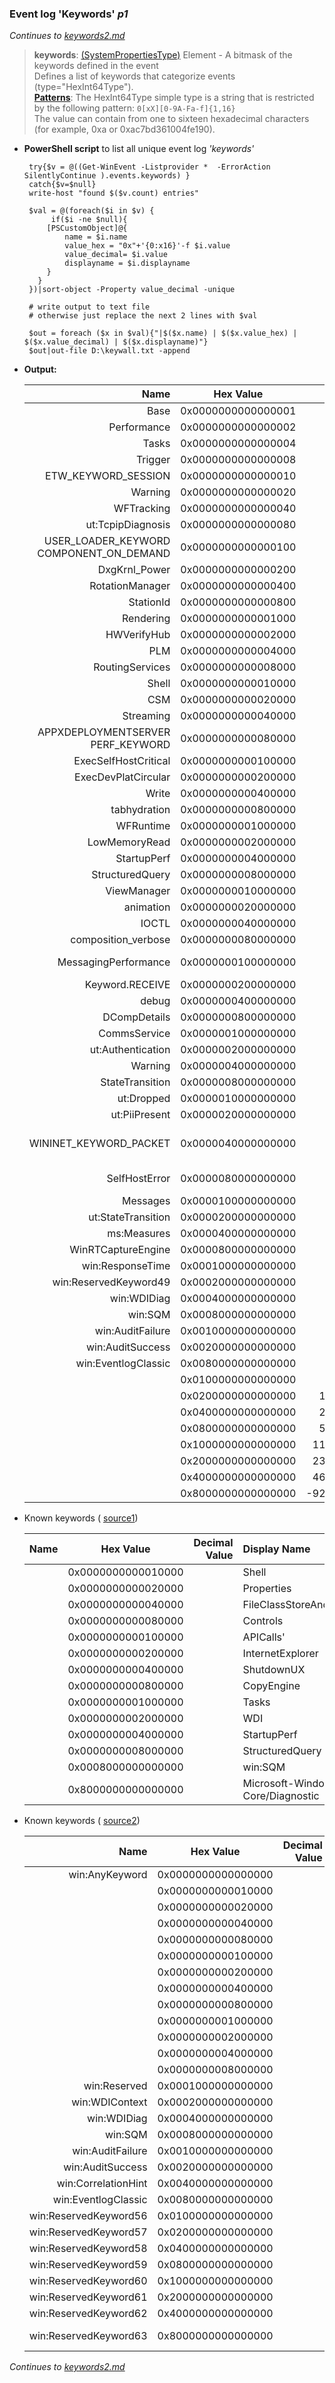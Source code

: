  ### Event log 'Keywords' *p1*
 *Continues to [keywords2.md](keywords2.md)*<br>
 
 > **keywords**:	 	[(SystemPropertiesType)](https://docs.microsoft.com/en-us/windows/desktop/WES/eventschema-keywords-systempropertiestype-element)  Element - A bitmask of the keywords defined in the event<br>
 Defines a list of keywords that categorize events (type="HexInt64Type").<br>
 >**[Patterns](https://docs.microsoft.com/en-us/windows/desktop/WES/eventschema-hexint64type-simpletype)**: The HexInt64Type simple type is a string that is restricted by the following pattern:
    `0[xX][0-9A-Fa-f]{1,16}`<br>
    The value can contain from one to sixteen hexadecimal characters (for example, 0xa or 0xac7bd361004fe190).

    
 - **PowerShell script** to list all unique event log *'keywords'* 

        try{$v = @((Get-WinEvent -Listprovider *  -ErrorAction SilentlyContinue ).events.keywords) }
        catch{$v=$null}
        write-host "found $($v.count) entries"

        $val = @(foreach($i in $v) {
             if($i -ne $null){           
            [PSCustomObject]@{
                name = $i.name
                value_hex = "0x"+'{0:x16}'-f $i.value
                value_decimal= $i.value
                displayname = $i.displayname
            }
          }
        })|sort-object -Property value_decimal -unique  

        # write output to text file
        # otherwise just replace the next 2 lines with $val

        $out = foreach ($x in $val){"|$($x.name) | $($x.value_hex) | $($x.value_decimal) | $($x.displayname)"} 
        $out|out-file D:\keywall.txt -append


  - **Output:**
  
    | **Name** | **Hex Value** | **Decimal Value** | **Display Name**
    | -----: | :-----: | -----: | :----- 
    |Base | 0x0000000000000001 | 1 |  
    |Performance | 0x0000000000000002 | 2 | Performance 
    |Tasks | 0x0000000000000004 | 4 |  
    |Trigger | 0x0000000000000008 | 8 |  
    |ETW_KEYWORD_SESSION | 0x0000000000000010 | 16 | Session 
    |Warning | 0x0000000000000020 | 32 | Warning 
    |WFTracking | 0x0000000000000040 | 64 | WF Tracking 
    |ut:TcpipDiagnosis | 0x0000000000000080 | 128 |  
    |USER_LOADER_KEYWORD COMPONENT_ON_DEMAND | 0x0000000000000100 | 256 | Windows component on demand. 
    |DxgKrnl_Power | 0x0000000000000200 | 512 |  
    |RotationManager | 0x0000000000000400 | 1024 | CUI RotationManager 
    |StationId | 0x0000000000000800 | 2048 | StationId 
    |Rendering | 0x0000000000001000 | 4096 |  
    |HWVerifyHub | 0x0000000000002000 | 8192 |  
    |PLM | 0x0000000000004000 | 16384 | Lifetime Manager 
    |RoutingServices | 0x0000000000008000 | 32768 | Routing Services 
    |Shell | 0x0000000000010000 | 65536 |  
    |CSM | 0x0000000000020000 | 131072 | Crawl Scope Manager 
    |Streaming | 0x0000000000040000 | 262144 | Streaming 
    |APPXDEPLOYMENTSERVER PERF_KEYWORD | 0x0000000000080000 | 524288 | AppXDeploymentServerPerf Keyword 
    |ExecSelfHostCritical | 0x0000000000100000 | 1048576 | SelfHost Critical 
    |ExecDevPlatCircular | 0x0000000000200000 | 2097152 | DevPlat Circular 
    |Write | 0x0000000000400000 | 4194304 | Write request 
    |tabhydration | 0x0000000000800000 | 8388608 |  
    |WFRuntime | 0x0000000001000000 | 16777216 | Workflow Runtime 
    |LowMemoryRead | 0x0000000002000000 | 33554432 | Low memory Read request 
    |StartupPerf | 0x0000000004000000 | 67108864 |  
    |StructuredQuery | 0x0000000008000000 | 134217728 |  
    |ViewManager | 0x0000000010000000 | 268435456 | OneCore CUI ViewManager 
    |animation | 0x0000000020000000 | 536870912 |  
    |IOCTL | 0x0000000040000000 | 1073741824 | Device I/O control request 
    |composition_verbose | 0x0000000080000000 | 2147483648 |  
    |MessagingPerformance | 0x0000000100000000 | 4294967296 | CoreMessaging MessagingPerformance 
    |Keyword.RECEIVE | 0x0000000200000000 | 8589934592 | RECEIVE 
    |debug | 0x0000000400000000 | 17179869184 | Debug events 
    |DCompDetails | 0x0000000800000000 | 34359738368 |  
    |CommsService | 0x0000001000000000 | 68719476736 | CommsService 
    |ut:Authentication | 0x0000002000000000 | 137438953472 |  
    |Warning | 0x0000004000000000 | 274877906944 |  
    |StateTransition | 0x0000008000000000 | 549755813888 |  
    |ut:Dropped | 0x0000010000000000 | 1099511627776 |  
    |ut:PiiPresent | 0x0000020000000000 | 2199023255552 |  
    |WININET_KEYWORD_PACKET | 0x0000040000000000 | 4398046511104 | Flagged on all WinINet events dealing with packet capture 
    |SelfHostError | 0x0000080000000000 | 8796093022208 | CoreMessaging SelfHostError 
    |Messages | 0x0000100000000000 | 17592186044416 |  
    |ut:StateTransition | 0x0000200000000000 | 35184372088832 |  
    |ms:Measures | 0x0000400000000000 | 70368744177664 |  
    |WinRTCaptureEngine | 0x0000800000000000 | 140737488355328 |  
    |win:ResponseTime | 0x0001000000000000 | 281474976710656 | Response Time 
    |win:ReservedKeyword49 | 0x0002000000000000 | 562949953421312 |  
    |win:WDIDiag | 0x0004000000000000 | 1125899906842624 | WDI Diag 
    |win:SQM | 0x0008000000000000 | 2251799813685248 | SQM 
    |win:AuditFailure | 0x0010000000000000 | 4503599627370496 | Audit Failure 
    |win:AuditSuccess | 0x0020000000000000 | 9007199254740992 | Audit Success 
    |win:EventlogClassic | 0x0080000000000000 | 36028797018963968 | Classic 
    | | 0x0100000000000000 | 72057594037927936 |  
    | | 0x0200000000000000 | 144115188075855872 |  
    | | 0x0400000000000000 | 288230376151711744 |  
    | | 0x0800000000000000 | 576460752303423488 |  
    | | 0x1000000000000000 | 1152921504606846976 |  
    | | 0x2000000000000000 | 2305843009213693952 |  
    | | 0x4000000000000000 | 4611686018427387904 |  
    | | 0x8000000000000000 | -9223372036854775808 |      

     
  - Known keywords ( [source1](https://www.geoffchappell.com/notes/windows/shell/events/core.htm))
   
    | **Name** | **Hex Value** | **Decimal Value** | **Display Name**
    |  -----: | :-----: | -----: | :-----    
    |  | 0x0000000000010000 | | Shell 
    |  | 0x0000000000020000 | |  Properties 
    |  | 0x0000000000040000 | |  FileClassStoreAndIconCache 
    |  | 0x0000000000080000 | |  Controls 
    |  | 0x0000000000100000 | |  APICalls'
    |  | 0x0000000000200000 | |  InternetExplorer
    |  | 0x0000000000400000 | |  ShutdownUX 
    |  | 0x0000000000800000 | |  CopyEngine 
    |  | 0x0000000001000000 | |  Tasks
    |  | 0x0000000002000000 | |  WDI 
    |  | 0x0000000004000000 | |  StartupPerf 
    |  | 0x0000000008000000 | |  StructuredQuery 
    |  | 0x0008000000000000 | |  win:SQM 
    |  | 0x8000000000000000 | |  Microsoft-Windows-Shell-Core/Diagnostic 
    
  - Known keywords ( [source2](https://github.com/libyal/libevtx/blob/master/documentation/Windows%20XML%20Event%20Log%20(EVTX).asciidoc)) 
  
    | **Name** | **Hex Value** | **Decimal Value** | **Display Name**
    |  -----: | :-----: | -----: | :-----      
    | win:AnyKeyword | 0x0000000000000000  | | 
    |  | 0x0000000000010000  | | Shell
    |  | 0x0000000000020000  | | Properties
    |  | 0x0000000000040000  | | FileClassStoreAndIconCache
    |  | 0x0000000000080000  | | Controls
    |  | 0x0000000000100000  | | APICalls
    |  | 0x0000000000200000  | | InternetExplorer
    |  | 0x0000000000400000  | | ShutdownUX
    |  | 0x0000000000800000  | | CopyEngine
    |  | 0x0000000001000000  | | Tasks
    |  | 0x0000000002000000  | | WDI
    |  | 0x0000000004000000  | | StartupPerf
    |  | 0x0000000008000000  | | StructuredQuery
    | win:Reserved | 0x0001000000000000  | | 
    | win:WDIContext | 0x0002000000000000  | | 
    | win:WDIDiag | 0x0004000000000000  | | 
    | win:SQM |0x0008000000000000  | | 
    | win:AuditFailure | 0x0010000000000000  | | 
    | win:AuditSuccess | 0x0020000000000000  | | 
    | win:CorrelationHint | 0x0040000000000000  | | 
    | win:EventlogClassic | 0x0080000000000000  | | Classic
    | win:ReservedKeyword56 | 0x0100000000000000  | | 
    | win:ReservedKeyword57 | 0x0200000000000000  | | 
    | win:ReservedKeyword58 | 0x0400000000000000  | | 
    | win:ReservedKeyword59 | 0x0800000000000000  | | 
    | win:ReservedKeyword60 | 0x1000000000000000  | | 
    | win:ReservedKeyword61 | 0x2000000000000000  | | 
    | win:ReservedKeyword62 | 0x4000000000000000  | | 
    | win:ReservedKeyword63 | 0x8000000000000000  | | Microsoft-Windows-Shell-Core/Diagnostic



 *Continues to [keywords2.md](keywords2.md)*<br>
